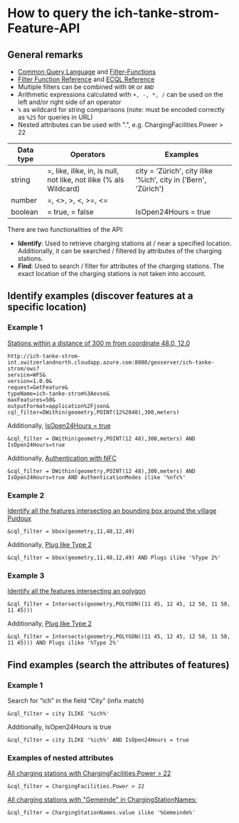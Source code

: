 # How to query the ich-tanke-strom-Feature-API

## General remarks

* [Common Query Language](https://docs.geoserver.org/latest/en/user/tutorials/cql/cql_tutorial.html) and [Filter-Functions](https://docs.geoserver.org/latest/en/user/filter/function_reference.html#filter-function-reference)
* [Filter Function Reference](https://docs.geoserver.org/latest/en/user/filter/function_reference.html#filter-function-reference) and [ECQL Reference](https://docs.geoserver.org/stable/en/user/filter/ecql_reference.html#filter-ecql-reference)
* Multiple filters can be combined with `OR` or `AND`
* Arithmetic expressions calculated with `+, -, *, /` can be used on the left and/or right side of an operator
* `%` as wildcard for string comparisons (note: must be encoded correctly as `%25` for queries in URL)
* Nested attributes can be used with ".", e.g. ChargingFacilities.Power > 22

| Data type    | Operators | Examples |
| --------------- | --------- |--------- |
| string | =, like, ilike, in, is null, not like, not ilike (% als Wildcard) | city = ‘Zürich', city ilike ‘%ich’, city in (’Bern', 'Zürich') |
| number |  =, <>, >, <, >=, <= |  |
| boolean | = true, = false | IsOpen24Hours = true |

There are two functionalities of the API:
* **Identify**: Used to retrieve charging stations at / near a specified location. Additionally, it can be searched / filtered by attributes of the charging stations. 
* **Find**: Used to search / filter for attributes of the charging stations. The exact location of the charging stations is not taken into account.

## Identify examples (discover features at a specific location)

### Example 1

[Stations within a distance of 300 m from coordinate 48.0, 12.0](http://ich-tanke-strom-int.switzerlandnorth.cloudapp.azure.com:8080/geoserver/ich-tanke-strom/ows?service=WFS&version=1.0.0&request=GetFeature&typeName=ich-tanke-strom%3Aevse&maxFeatures=50&outputFormat=application%2Fjson&cql_filter=DWithin(geometry,POINT(12%2048),300,meters))

```
http://ich-tanke-strom-int.switzerlandnorth.cloudapp.azure.com:8080/geoserver/ich-tanke-strom/ows?
service=WFS&
version=1.0.0&
request=GetFeature&
typeName=ich-tanke-strom%3Aevse&
maxFeatures=50&
outputFormat=application%2Fjson&
cql_filter=DWithin(geometry,POINT(12%2048),300,meters)
```

Additionally, [IsOpen24Hours = true](http://ich-tanke-strom-int.switzerlandnorth.cloudapp.azure.com:8080/geoserver/ich-tanke-strom/ows?service=WFS&version=1.0.0&request=GetFeature&typeName=ich-tanke-strom%3Aevse&maxFeatures=50&outputFormat=application%2Fjson&cql_filter=DWithin(geometry,POINT(12%2048),300,meters)AND%20IsOpen24Hours=true)

```
&cql_filter = DWithin(geometry,POINT(12 48),300,meters) AND IsOpen24Hours=true
```
Additionally, [Authentication with NFC](http://ich-tanke-strom-int.switzerlandnorth.cloudapp.azure.com:8080/geoserver/ich-tanke-strom/ows?service=WFS&version=1.0.0&request=GetFeature&typeName=ich-tanke-strom%3Aevse&maxFeatures=50&outputFormat=application%2Fjson&cql_filter=DWithin(geometry,POINT(12%2048),300,meters)%20AND%20IsOpen24Hours=true%20AND%20AuthenticationModes%20ILIKE%20%27%25nfc%25%27)

```
&cql_filter = DWithin(geometry,POINT(12 48),300,meters) AND IsOpen24Hours=true AND AuthenticationModes ilike '%nfc%'
```

### Example 2

[Identify all the features intersecting an bounding box around the village Puidoux](http://ich-tanke-strom-int.switzerlandnorth.cloudapp.azure.com:8080/geoserver/ich-tanke-strom/ows?service=WFS&version=1.0.0&request=GetFeature&typeName=ich-tanke-strom%3Aevse&maxFeatures=50&outputFormat=application%2Fjson&cql_filter=bbox(geometry,11,48,12,59))

```
&cql_filter = bbox(geometry,11,48,12,49)
```

Additionally, [Plug like Type 2](http://ich-tanke-strom-int.switzerlandnorth.cloudapp.azure.com:8080/geoserver/ich-tanke-strom/ows?service=WFS&version=1.0.0&request=GetFeature&typeName=ich-tanke-strom%3Aevse&maxFeatures=50&outputFormat=application%2Fjson&cql_filter=bbox(geometry,11,48,12,59)%20AND%20Plugs%20ILIKE%20%27%25Type%202%25%27)

```
&cql_filter = bbox(geometry,11,48,12,49) AND Plugs ilike '%Type 2%'
```

### Example 3

[Identify all the features intersecting an polygon](http://ich-tanke-strom-int.switzerlandnorth.cloudapp.azure.com:8080/geoserver/ich-tanke-strom/ows?service=WFS&version=1.0.0&request=GetFeature&typeName=ich-tanke-strom%3Aevse&maxFeatures=50&outputFormat=application%2Fjson&cql_filter=Intersects(geometry,POLYGON((11%2045,%2012%2045,%2012%2050,%2011%2050,%2011%2045))))

```
&cql_filter = Intersects(geometry,POLYGON((11 45, 12 45, 12 50, 11 50, 11 45)))
```

Additionally, [Plug like Type 2](http://ich-tanke-strom-int.switzerlandnorth.cloudapp.azure.com:8080/geoserver/ich-tanke-strom/ows?service=WFS&version=1.0.0&request=GetFeature&typeName=ich-tanke-strom%3Aevse&maxFeatures=50&outputFormat=application%2Fjson&cql_filter=Intersects(geometry,POLYGON((11%2045,%2012%2045,%2012%2050,%2011%2050,%2011%2045)))%20AND%20Plugs%20ILIKE%20%27%25Type%202%25%27)

```
&cql_filter = Intersects(geometry,POLYGON((11 45, 12 45, 12 50, 11 50, 11 45))) AND Plugs ilike '%Type 2%'
```


## Find examples (search the attributes of features)

### Example 1

Search for “ich” in the field “City” (infix match)

```
&cql_filter = city ILIKE '%ich%'
```

Additionally, IsOpen24Hours is true

```
&cql_filter = city ILIKE '%ich%' AND IsOpen24Hours = true
```
### Examples of nested attributes

[All charging stations with ChargingFacilities.Power > 22](http://ich-tanke-strom-int.switzerlandnorth.cloudapp.azure.com:8080/geoserver/ich-tanke-strom/ows?service=WFS&version=1.0.0&request=GetFeature&typeName=ich-tanke-strom%3Aevse&maxFeatures=50&outputFormat=application%2Fjson&cql_filter=ChargingFacilities.Power%20%3E%2022)

```
&cql_filter = ChargingFacilities.Power > 22
```

[All charging stations with "Gemeinde" in ChargingStationNames:](http://ich-tanke-strom-int.switzerlandnorth.cloudapp.azure.com:8080/geoserver/ich-tanke-strom/ows?service=WFS&version=1.0.0&request=GetFeature&typeName=ich-tanke-strom%3Aevse&maxFeatures=50&outputFormat=application%2Fjson&cql_filter=ChargingStationNames.value%20ilike%20%27%25Gemeinde%25%27)

```
&cql_filter = ChargingStationNames.value ilike '%Gemeinde%'
```

